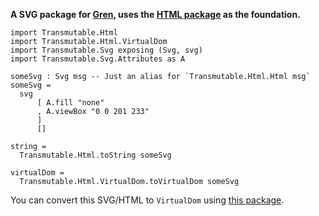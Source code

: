__A SVG package for [Gren](https://gren-lang.org/), uses the [HTML package](https://github.com/icidasset/html-gren/) as the foundation.__

```gren
import Transmutable.Html
import Transmutable.Html.VirtualDom
import Transmutable.Svg exposing (Svg, svg)
import Transmutable.Svg.Attributes as A

someSvg : Svg msg -- Just an alias for `Transmutable.Html.Html msg`
someSvg =
  svg
      [ A.fill "none"
      , A.viewBox "0 0 201 233"
      ]
      []

string =
  Transmutable.Html.toString someSvg

virtualDom =
  Transmutable.Html.VirtualDom.toVirtualDom someSvg
```

You can convert this SVG/HTML to `VirtualDom` using [this package](https://packages.gren-lang.org/package/icidasset/html-virtualdom-gren/).
